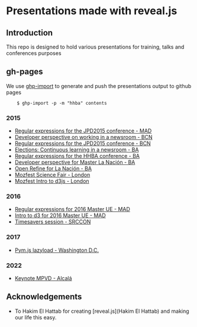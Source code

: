 Presentations made with reveal.js
=================================

## Introduction

This repo is designed to hold various presentations for training, talks and conferences purposes

## gh-pages

We use [ghp-import](https://github.com/davisp/ghp-import) to generate and push the presentations output to github pages


        $ ghp-import -p -m "hhba" contents


### 2015
* [Regular expressions for the JPD2015 conference - MAD][jpd2015-1]
* [Developer perspective on working in a newsroom - BCN][jpd2015-2]
* [Regular expressions for the JPD2015 conference - BCN][jpd2015-3]
* [Elections: Continuous learning in a newsroom - BA][hhba2015-1]
* [Regular expressions for the HHBA conference - BA][hhba2015-2]
* [Developer perspective for Master La Nación - BA][masterLN2015]
* [Open Refine for La Nación - BA][LNtraining2015_1]
* [Mozfest Science Fair - London][mozfest1]
* [Mozfest Intro to d3js - London][mozfest2]

### 2016
* [Regular expressions for 2016 Master UE - MAD][master2016-1]
* [Intro to d3 for 2016 Master UE - MAD][master2016-2]
* [Timesavers session - SRCCON][srccon2016]

### 2017
* [Pym.js lazyload - Washington D.C.][skillshare-npr-1]

### 2022
* [Keynote MPVD - Alcalá][keynote-mpvd-2022]

## Acknowledgements

* To Hakim El Hattab for creating [reveal.js](Hakim El Hattab) and making our life this easy.

[jpd2015-1]: http://www.juanelosua.com/presentations/2015/20150604-jpd2015-regexp/
[jpd2015-2]: http://www.juanelosua.com/presentations/2015/20150605-jpd2015-coloquio/
[jpd2015-3]: http://www.juanelosua.com/presentations/2015/20150606-jpd2015-regexp/
[hhba2015-1]: http://www.juanelosua.com/presentations/2015/20150828-hhba2015-keynote/
[hhba2015-2]: http://www.juanelosua.com/presentations/2015/20150828-hhba2015-regexp/
[masterLN2015]: http://www.juanelosua.com/presentations/2015/20150916-masterLN-perspectiva/
[LNtraining2015_1]: http://www.juanelosua.com/presentations/2015/20150923-lanacion-refine/
[mozfest1]: http://www.juanelosua.com/presentations/2015/20151106-mozfest-sciencefair/
[mozfest2]: http://www.juanelosua.com/presentations/2015/20151107-mozfest-d3/
[master2016-1]: http://www.juanelosua.com/presentations/2016/20160314-masterUE-regexp/
[master2016-2]: http://www.juanelosua.com/presentations/2016/20160315-masterUE-d3/
[srccon2016]: http://www.juanelosua.com/presentations/2016/20160729-srccon-timesavers/
[skillshare-npr-1]: http://www.juanelosua.com/presentations/2017/20170723-pym-lazyload/
[keynote-mpvd-2022]: http://www.juanelosua.com/presentations/2022/20220613-mpvd-keynote/


